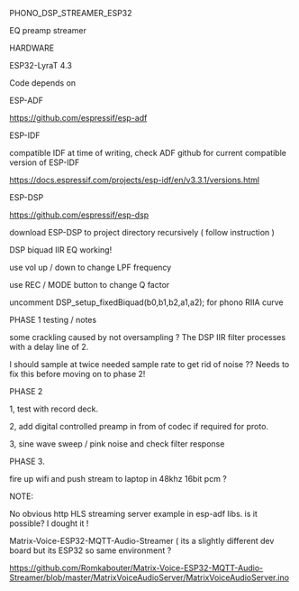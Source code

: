 PHONO_DSP_STREAMER_ESP32

EQ preamp streamer

HARDWARE

ESP32-LyraT 4.3


Code depends on

ESP-ADF

https://github.com/espressif/esp-adf

ESP-IDF

compatible IDF at time of writing, check ADF github for current compatible version of ESP-IDF

https://docs.espressif.com/projects/esp-idf/en/v3.3.1/versions.html

ESP-DSP

https://github.com/espressif/esp-dsp

download ESP-DSP to project directory recursively ( follow instruction )



DSP biquad IIR EQ working!

use vol up / down to change LPF frequency

use REC / MODE button to change Q factor

uncomment DSP_setup_fixedBiquad(b0,b1,b2,a1,a2); for phono RIIA curve


PHASE 1 testing / notes

some crackling caused by not oversampling ?
The DSP IIR filter processes with a delay line of 2.

I should sample at twice needed sample rate to get rid of noise ??
Needs to fix this before moving on to phase 2!


PHASE 2

1, test with record deck.

2, add digital controlled preamp in from of codec if required for proto.

3, sine wave sweep / pink noise and check filter response


PHASE 3.

fire up wifi and push stream to laptop in 48khz 16bit pcm ?

NOTE:

No obvious http HLS streaming server example in esp-adf libs. is it possible? I dought it !

Matrix-Voice-ESP32-MQTT-Audio-Streamer ( its a slightly different dev board but its ESP32 so same environment ?

https://github.com/Romkabouter/Matrix-Voice-ESP32-MQTT-Audio-Streamer/blob/master/MatrixVoiceAudioServer/MatrixVoiceAudioServer.ino

